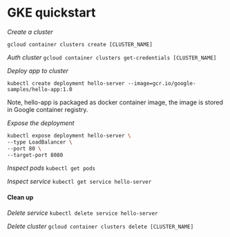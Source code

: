 # GKE quickstart

*Create a cluster*

`gcloud container clusters create [CLUSTER_NAME]`

*Auth cluster*
`gcloud container clusters get-credentials [CLUSTER_NAME]`

*Deploy app to cluster*

`kubectl create deployment hello-server --image=gcr.io/google-samples/hello-app:1.0`

Note, hello-app is packaged as docker container image, the image is stored in Google container registry.

*Expose the deployment*
```bash
kubectl expose deployment hello-server \
--type LoadBalancer \
--port 80 \
--target-port 8080
```

*Inspect pods*
`kubectl get pods`

*Inspect service*
`kubectl get service hello-server`

#### Clean up

*Delete service*
`kubectl delete service hello-server`

*Delete cluster*
`gcloud container clusters delete [CLUSTER_NAME]`

